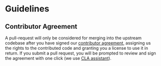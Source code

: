 # Guidelines

## Contributor Agreement
A pull-request will only be considered for merging into the upstream codebase after you have signed our [contributor agreement](https://github.com/snyk/snyk-php-plugin/blob/master/Contributor-Agreement.md), assigning us the rights to the contributed code and granting you a license to use it in return. If you submit a pull request, you will be prompted to review and sign the agreement with one click (we use [CLA assistant](https://cla-assistant.io/)).
